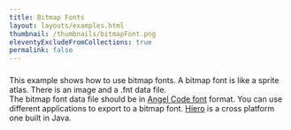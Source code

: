 ```yaml
---
title: Bitmap Fonts
layout: layouts/examples.html
thumbnail: /thumbnails/bitmapFont.png
eleventyExcludeFromCollections: true
permalink: false
---
```


###
This example shows how to use bitmap fonts. A bitmap font is like a sprite atlas. There is an image and a .fnt data file.  
The bitmap font data file should be in [Angel Code font](https://www.angelcode.com/products/bmfont/) format.
You can use different applications to export to a bitmap font. [Hiero](https://libgdx.com/wiki/tools/hiero) is a cross 
platform one built in Java.